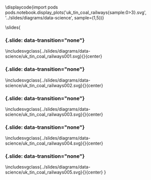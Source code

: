 \displaycode{import pods
pods.notebook.display_plots('uk_tin_coal_railways{sample:0>3}.svg', 
                            '../slides/diagrams/data-science', sample=(1,5))}

\slides{
### {.slide: data-transition="none"}

\includesvgclass{../slides/diagrams/data-science/uk_tin_coal_railways001.svg}{}{center}

### {.slide: data-transition="none"}

\includesvgclass{../slides/diagrams/data-science/uk_tin_coal_railways002.svg}{}{center}

### {.slide: data-transition="none"}

\includesvgclass{../slides/diagrams/data-science/uk_tin_coal_railways003.svg}{}{center}

### {.slide: data-transition="none"}

\includesvgclass{../slides/diagrams/data-science/uk_tin_coal_railways004.svg}{}{center}

### {.slide: data-transition="none"}

\includesvgclass{../slides/diagrams/data-science/uk_tin_coal_railways005.svg}{}{center}
}
